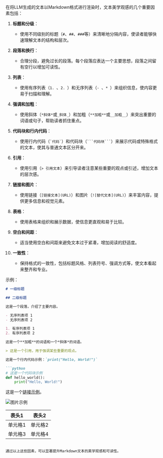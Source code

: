 在将LLM生成的文本以Markdown格式进行渲染时，文本美学观感的几个重要因素包括：

1. **标题和分级**：
   - 使用不同级别的标题（`#`、`##`、`###`等）来清晰地分隔内容，使读者能够快速理解文本的结构和层次。

2. **段落和换行**：
   - 合理分段，避免过长的段落。每个段落应表达一个主要思想，段落之间留有空行以增加可读性。

3. **列表**：
   - 使用有序列表（`1. `、`2. `）和无序列表（`- `、`* `）来组织信息，使内容更易于扫描和理解。

4. **强调和加粗**：
   - 使用斜体（`*斜体*`或`_斜体_`）和加粗（`**加粗**`或`__加粗__`）来突出重要的词语或句子，帮助读者抓住重点。

5. **代码块和行内代码**：
   - 使用行内代码（`` `代码` ``）和代码块（```` ```代码块``` ````）来展示代码或特殊格式的文本，使其与普通文本区分开来。

6. **引用**：
   - 使用引用（`> 引用文本`）来引导读者注意某些重要的观点或引述，增加文本的层次感。

7. **链接和图片**：
   - 使用链接（`[链接文本](URL)`）和图片（`![替代文本](URL)`）来丰富内容，提供更多信息和视觉元素。

8. **表格**：
   - 使用表格来组织和展示数据，使信息更直观和易于比较。

9. **空白和间距**：
   - 适当使用空白和间距来避免文本过于紧凑，增加阅读的舒适度。

10. **一致性**：
    - 保持格式的一致性，包括标题风格、列表符号、强调方式等，使文本看起来整齐和专业。

示例：

```markdown
# 一级标题

## 二级标题

这是一个段落，介绍了主要内容。

- 无序列表项 1
- 无序列表项 2

1. 有序列表项 1
2. 有序列表项 2

这是一个**加粗**的词语和一个*斜体*的词语。

> 这是一个引用，用于强调某些重要的观点。

这是一个行内代码示例：`print("Hello, World!")`

```python
# 这是一个代码块示例
def hello_world():
    print("Hello, World!")
```

这是一个[链接示例](https://example.com)。

![图片示例](https://example.com/image.jpg)

| 表头1 | 表头2 |
|-------|-------|
| 单元格1 | 单元格2 |
| 单元格3 | 单元格4 |
```

通过以上这些因素，可以显著提升Markdown文本的美学观感和可读性。